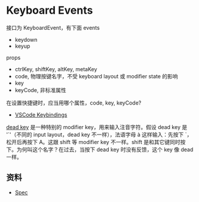 # Keyboard Events

接口为 KeyboardEvent，有下面 events

- keydown
- keyup

props

- ctrlKey, shiftKey, altKey, metaKey
- code, 物理按键名字，不受 keyboard layout 或 modifier state 的影响
- key
- keyCode, 非标准属性

在设置快捷键时，应当用哪个属性，code, key, keyCode?

- [VSCode Keybindings](https://github.com/Microsoft/vscode/wiki/Keybindings)

[dead key](https://en.wikipedia.org/wiki/Dead_key) 是一种特别的 modifier key，用来输入注音字符。假设 dead key 是 '\`'（不同的 input layout，dead key 不一样），法语字母 à 这样输入：先按下 \`，松开后再按下 A。这跟 shift 等  modifier key 不一样。shift 是和其它键同时按下。为何叫这个名字？在过去，当按下 dead key 时没有反馈，这个 key 像 dead 一样。

## 资料

- [Spec](https://w3c.github.io/uievents/#events-keyboardevents)
